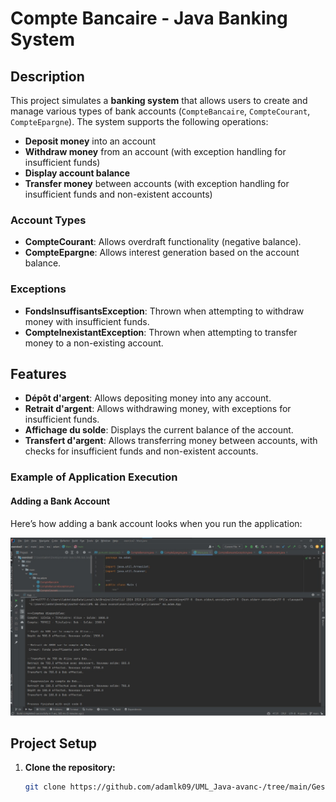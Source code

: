 # Compte Bancaire - Java Banking System

## Description

This project simulates a **banking system** that allows users to create and manage various types of bank accounts (`CompteBancaire`, `CompteCourant`, `CompteEpargne`). The system supports the following operations:

- **Deposit money** into an account
- **Withdraw money** from an account (with exception handling for insufficient funds)
- **Display account balance**
- **Transfer money** between accounts (with exception handling for insufficient funds and non-existent accounts)

### Account Types

- **CompteCourant**: Allows overdraft functionality (negative balance).
- **CompteEpargne**: Allows interest generation based on the account balance.

### Exceptions

- **FondsInsuffisantsException**: Thrown when attempting to withdraw money with insufficient funds.
- **CompteInexistantException**: Thrown when attempting to transfer money to a non-existing account.

## Features

- **Dépôt d'argent**: Allows depositing money into any account.
- **Retrait d'argent**: Allows withdrawing money, with exceptions for insufficient funds.
- **Affichage du solde**: Displays the current balance of the account.
- **Transfert d'argent**: Allows transferring money between accounts, with checks for insufficient funds and non-existent accounts.

### Example of Application Execution

#### Adding a Bank Account

Here’s how adding a bank account looks when you run the application:

![execution ](assets/screenshotexecution%20.jpg)

## Project Setup

1. **Clone the repository:**

   ```bash
   git clone https://github.com/adamlk09/UML_Java-avanc-/tree/main/Gestion%20des%20exceptions
